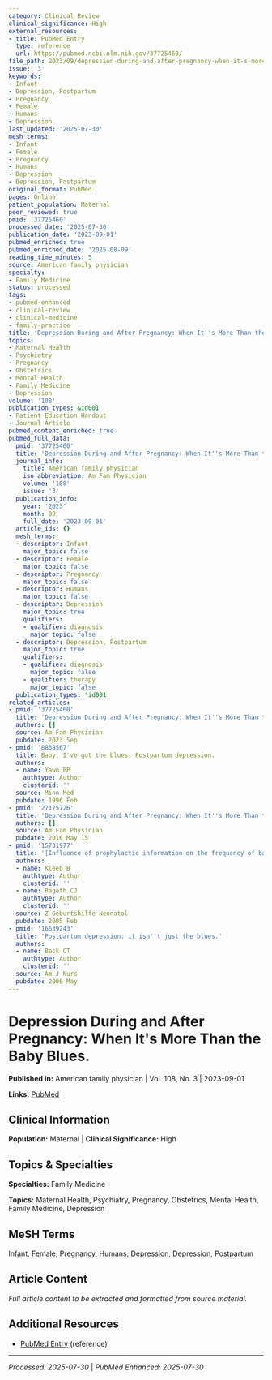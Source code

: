 ```yaml
---
category: Clinical Review
clinical_significance: High
external_resources:
- title: PubMed Entry
  type: reference
  url: https://pubmed.ncbi.nlm.nih.gov/37725460/
file_path: 2023/09/depression-during-and-after-pregnancy-when-it-s-more-than-th.md
issue: '3'
keywords:
- Infant
- Depression, Postpartum
- Pregnancy
- Female
- Humans
- Depression
last_updated: '2025-07-30'
mesh_terms:
- Infant
- Female
- Pregnancy
- Humans
- Depression
- Depression, Postpartum
original_format: PubMed
pages: Online
patient_population: Maternal
peer_reviewed: true
pmid: '37725460'
processed_date: '2025-07-30'
publication_date: '2023-09-01'
pubmed_enriched: true
pubmed_enriched_date: '2025-08-09'
reading_time_minutes: 5
source: American family physician
specialty:
- Family Medicine
status: processed
tags:
- pubmed-enhanced
- clinical-review
- clinical-medicine
- family-practice
title: 'Depression During and After Pregnancy: When It''s More Than the Baby Blues.'
topics:
- Maternal Health
- Psychiatry
- Pregnancy
- Obstetrics
- Mental Health
- Family Medicine
- Depression
volume: '108'
publication_types: &id001
- Patient Education Handout
- Journal Article
pubmed_content_enriched: true
pubmed_full_data:
  pmid: '37725460'
  title: 'Depression During and After Pregnancy: When It''s More Than the Baby Blues.'
  journal_info:
    title: American family physician
    iso_abbreviation: Am Fam Physician
    volume: '108'
    issue: '3'
  publication_info:
    year: '2023'
    month: 09
    full_date: '2023-09-01'
  article_ids: {}
  mesh_terms:
  - descriptor: Infant
    major_topic: false
  - descriptor: Female
    major_topic: false
  - descriptor: Pregnancy
    major_topic: false
  - descriptor: Humans
    major_topic: false
  - descriptor: Depression
    major_topic: true
    qualifiers:
    - qualifier: diagnosis
      major_topic: false
  - descriptor: Depression, Postpartum
    major_topic: true
    qualifiers:
    - qualifier: diagnosis
      major_topic: false
    - qualifier: therapy
      major_topic: false
  publication_types: *id001
related_articles:
- pmid: '37725460'
  title: 'Depression During and After Pregnancy: When It''s More Than the Baby Blues.'
  authors: []
  source: Am Fam Physician
  pubdate: 2023 Sep
- pmid: '8838567'
  title: Baby, I've got the blues. Postpartum depression.
  authors:
  - name: Yawn BP
    authtype: Author
    clusterid: ''
  source: Minn Med
  pubdate: 1996 Feb
- pmid: '27175726'
  title: 'Depression During and After Pregnancy: When It''s More Than the Baby Blues.'
  authors: []
  source: Am Fam Physician
  pubdate: 2016 May 15
- pmid: '15731977'
  title: '[Influence of prophylactic information on the frequency of baby blues].'
  authors:
  - name: Kleeb B
    authtype: Author
    clusterid: ''
  - name: Rageth CJ
    authtype: Author
    clusterid: ''
  source: Z Geburtshilfe Neonatol
  pubdate: 2005 Feb
- pmid: '16639243'
  title: 'Postpartum depression: it isn''t just the blues.'
  authors:
  - name: Beck CT
    authtype: Author
    clusterid: ''
  source: Am J Nurs
  pubdate: 2006 May
---
```


# Depression During and After Pregnancy: When It's More Than the Baby Blues.

**Published in:** American family physician | Vol. 108, No. 3 | 2023-09-01

**Links:** [PubMed](https://pubmed.ncbi.nlm.nih.gov/37725460/)

## Clinical Information

**Population:** Maternal | **Clinical Significance:** High

## Topics & Specialties

**Specialties:** Family Medicine

**Topics:** Maternal Health, Psychiatry, Pregnancy, Obstetrics, Mental Health, Family Medicine, Depression

## MeSH Terms

Infant, Female, Pregnancy, Humans, Depression, Depression, Postpartum

## Article Content

*Full article content to be extracted and formatted from source material.*

## Additional Resources

- [PubMed Entry](https://pubmed.ncbi.nlm.nih.gov/37725460/) (reference)

---

*Processed: 2025-07-30* | *PubMed Enhanced: 2025-07-30*
